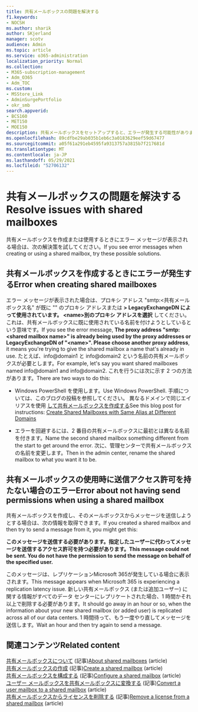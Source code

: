 ```yaml
---
title: 共有メールボックスの問題を解決する
f1.keywords:
- NOCSH
ms.author: sharik
author: SKjerland
manager: scotv
audience: Admin
ms.topic: article
ms.service: o365-administration
localization_priority: Normal
ms.collection:
- M365-subscription-management
- Adm_O365
- Adm_TOC
ms.custom:
- MSStore_Link
- AdminSurgePortfolio
- okr_smb
search.appverid:
- BCS160
- MET150
- MOE150
description: 共有メールボックスをセットアップすると、エラーが発生する可能性があります。 共有メールボックスに問題が発生した場合は、次の解決策を試してください。
ms.openlocfilehash: 89cdfbe29ab035b1eb6c3a0183629eef59d67477
ms.sourcegitcommit: a05f61a291eb4595fa9313757a3815b7f217681d
ms.translationtype: MT
ms.contentlocale: ja-JP
ms.lasthandoff: 05/29/2021
ms.locfileid: "52706132"
---
```

# <a name="resolve-issues-with-shared-mailboxes"></a><span data-ttu-id="0386b-104">共有メールボックスの問題を解決する</span><span class="sxs-lookup"><span data-stu-id="0386b-104">Resolve issues with shared mailboxes</span></span>

<span data-ttu-id="0386b-105">共有メールボックスを作成または使用するときにエラー メッセージが表示される場合は、次の解決策を試してください。</span><span class="sxs-lookup"><span data-stu-id="0386b-105">If you see error messages when creating or using a shared mailbox, try these possible solutions.</span></span> 

## <a name="error-when-creating-shared-mailboxes"></a><span data-ttu-id="0386b-106">共有メールボックスを作成するときにエラーが発生する</span><span class="sxs-lookup"><span data-stu-id="0386b-106">Error when creating shared mailboxes</span></span>
<span data-ttu-id="0386b-107"><a name="bkmk_Fix"> </a></span><span class="sxs-lookup"><span data-stu-id="0386b-107"><a name="bkmk_Fix"> </a></span></span>

<span data-ttu-id="0386b-108">エラー メッセージが表示された場合は、プロキシ アドレス "smtp:<共有メールボックス名" が既に "" のプロキシ アドレスまたは **\> LegacyExchangeDN によって使用されています。 \<name>別のプロキシ アドレスを選択** してください。これは、共有メールボックスに既に使用されている名前を付けようとしているという意味です。</span><span class="sxs-lookup"><span data-stu-id="0386b-108">If you see the error message, **The proxy address "smtp:<shared mailbox name\>" is already being used by the proxy addresses or LegacyExchangeDN of "\<name>". Please choose another proxy address**, it means you're trying to give the shared mailbox a name that's already in use.</span></span> <span data-ttu-id="0386b-109">たとえば、info@domain1 と info@domain2 という名前の共有メールボックスが必要とします。</span><span class="sxs-lookup"><span data-stu-id="0386b-109">For example, let's say you want shared mailboxes named info@domain1 and info@domain2.</span></span> <span data-ttu-id="0386b-110">これを行うには次に示す 2 つの方法があります。</span><span class="sxs-lookup"><span data-stu-id="0386b-110">There are two ways to do this:</span></span>

  - <span data-ttu-id="0386b-111">Windows PowerShell を使用します。</span><span class="sxs-lookup"><span data-stu-id="0386b-111">Use Windows PowerShell.</span></span> <span data-ttu-id="0386b-112">手順については、このブログの投稿を参照してください。 異なるドメインで同じエイリアスを使用 [して共有メールボックスを作成する](https://www.cogmotive.com/blog/office-365-tips/create-shared-mailboxes-with-same-alias-at-different-domains-in-office-365)</span><span class="sxs-lookup"><span data-stu-id="0386b-112">See this blog post for instructions: [Create Shared Mailboxes with Same Alias at Different Domains](https://www.cogmotive.com/blog/office-365-tips/create-shared-mailboxes-with-same-alias-at-different-domains-in-office-365)</span></span>
    
  - <span data-ttu-id="0386b-113">エラーを回避するには、2 番目の共有メールボックスに最初とは異なる名前を付きます。</span><span class="sxs-lookup"><span data-stu-id="0386b-113">Name the second shared mailbox something different from the start to get around the error.</span></span> <span data-ttu-id="0386b-114">次に、管理センターで共有メールボックスの名前を変更します。</span><span class="sxs-lookup"><span data-stu-id="0386b-114">Then in the admin center, rename the shared mailbox to what you want it to be.</span></span>

## <a name="error-about-not-having-send-permissions-when-using-a-shared-mailbox"></a><span data-ttu-id="0386b-115">共有メールボックスの使用時に送信アクセス許可を持たない場合のエラー</span><span class="sxs-lookup"><span data-stu-id="0386b-115">Error about not having send permissions when using a shared mailbox</span></span>

<span data-ttu-id="0386b-116">共有メールボックスを作成し、そのメールボックスからメッセージを送信しようとする場合は、次の情報を取得できます。</span><span class="sxs-lookup"><span data-stu-id="0386b-116">If you created a shared mailbox and then try to send a message from it, you might get this:</span></span>

<span data-ttu-id="0386b-117">**このメッセージを送信する必要があります。指定したユーザーに代わってメッセージを送信するアクセス許可を持つ必要があります。**</span><span class="sxs-lookup"><span data-stu-id="0386b-117">**This message could not be sent. You do not have the permission to send the message on behalf of the specified user.**</span></span>

<span data-ttu-id="0386b-118">このメッセージは、レプリケーションMicrosoft 365が発生している場合に表示されます。</span><span class="sxs-lookup"><span data-stu-id="0386b-118">This message appears when Microsoft 365 is experiencing a replication latency issue.</span></span> <span data-ttu-id="0386b-119">新しい共有メールボックス (または追加ユーザー) に関する情報がすべてのデータ センターにレプリケートされた場合、1 時間かそれ以上で削除する必要があります。</span><span class="sxs-lookup"><span data-stu-id="0386b-119">It should go away in an hour or so, when the information about your new shared mailbox (or added user) is replicated across all of our data centers.</span></span> <span data-ttu-id="0386b-120">1 時間待って、もう一度やり直してメッセージを送信します。</span><span class="sxs-lookup"><span data-stu-id="0386b-120">Wait an hour and then try again to send a message.</span></span>

## <a name="related-content"></a><span data-ttu-id="0386b-121">関連コンテンツ</span><span class="sxs-lookup"><span data-stu-id="0386b-121">Related content</span></span>

<span data-ttu-id="0386b-122">[共有メールボックスについて](about-shared-mailboxes.md) (記事)</span><span class="sxs-lookup"><span data-stu-id="0386b-122">[About shared mailboxes](about-shared-mailboxes.md) (article)</span></span>\
<span data-ttu-id="0386b-123">[共有メールボックスの作成](create-a-shared-mailbox.md) (記事)</span><span class="sxs-lookup"><span data-stu-id="0386b-123">[Create a shared mailbox](create-a-shared-mailbox.md) (article)</span></span>\
<span data-ttu-id="0386b-124">[共有メールボックスを構成する](configure-a-shared-mailbox.md) (記事)</span><span class="sxs-lookup"><span data-stu-id="0386b-124">[Configure a shared mailbox](configure-a-shared-mailbox.md) (article)</span></span>\
<span data-ttu-id="0386b-125">[ユーザー メールボックスを共有メールボックスに変換する](convert-user-mailbox-to-shared-mailbox.md) (記事)</span><span class="sxs-lookup"><span data-stu-id="0386b-125">[Convert a user mailbox to a shared mailbox](convert-user-mailbox-to-shared-mailbox.md) (article)</span></span>\
<span data-ttu-id="0386b-126">[共有メールボックスからライセンスを削除する](remove-license-from-shared-mailbox.md) (記事)</span><span class="sxs-lookup"><span data-stu-id="0386b-126">[Remove a license from a shared mailbox](remove-license-from-shared-mailbox.md) (article)</span></span>


    

